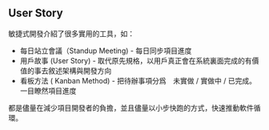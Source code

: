 ## User Story

敏捷式開發介紹了很多實用的工具，如：

* 每日站立會議（Standup Meeting) - 每日同步項目進度
* 用戶故事 (User Story) - 取代原先規格，以用戶真正會在系統裏面完成的有價值的事去敘述架構與開發方向
* 看板方法 ( Kanban Method) - 把待辦事項分爲　未實做 / 實做中 / 已完成。一目瞭然項目進度

都是儘量在減少項目開發者的負擔，並且儘量以小步快跑的方式，快速推動軟件循環。
